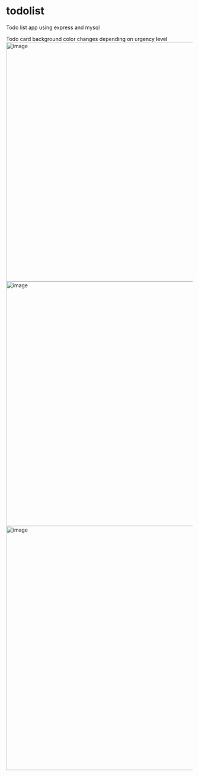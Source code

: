 # todolist
Todo list app using express and mysql

Todo card background color changes depending on urgency level
<img width="644" alt="image" src="https://user-images.githubusercontent.com/76612512/176876810-9540b1f8-e185-496b-ac9c-caeea8fcfd80.png">
<img width="658" alt="image" src="https://user-images.githubusercontent.com/76612512/176876881-e4b232b9-3de6-4ad8-a8c7-38a07e010461.png">
<img width="657" alt="image" src="https://user-images.githubusercontent.com/76612512/176876973-f3547521-3a5d-4073-9936-76e62c1ebab4.png">

